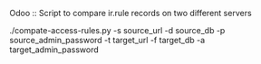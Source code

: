 Odoo :: Script to compare ir.rule records on two different servers

./compate-access-rules.py -s source_url  -d source_db -p source_admin_password -t target_url -f target_db -a target_admin_password
